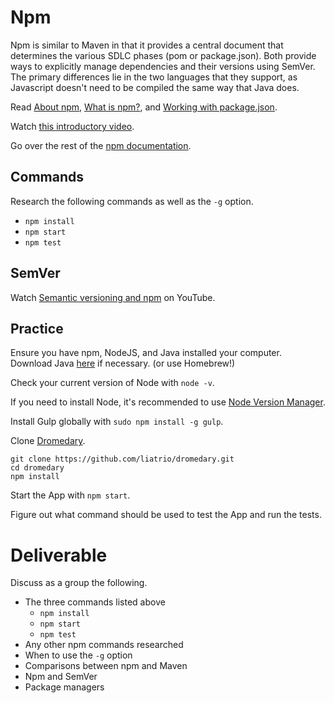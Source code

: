 # Npm

Npm is similar to Maven in that it provides a central document that determines the various SDLC phases (pom or package.json). Both provide ways to explicitly manage dependencies and their versions using SemVer. The primary differences lie in the two languages that they support, as Javascript doesn't need to be compiled the same way that Java does.

Read [About npm](https://www.npmjs.com/about), [What is npm?](https://docs.npmjs.com/getting-started/what-is-npm), and [Working with package.json](https://docs.npmjs.com/getting-started/using-a-package.json).

Watch [this introductory video](https://www.youtube.com/watch?v=x03fjb2VlGY).

Go over the rest of the [npm documentation](https://docs.npmjs.com).

## Commands

Research the following commands as well as the `-g` option.
 - `npm install`
 - `npm start`
 - `npm test`

## SemVer

Watch [Semantic versioning and npm](https://www.youtube.com/watch?v=kK4Meix58R4) on YouTube.

## Practice
Ensure you have npm, NodeJS, and Java installed your computer. Download Java [here](https://java.com/en/download/) if necessary. (or use Homebrew!)

Check your current version of Node with `node -v`.

If you need to install Node, it's recommended to use [Node Version Manager](https://github.com/creationix/nvm/blob/master/README.md).

Install Gulp globally with `sudo npm install -g gulp`.

Clone [Dromedary](https://github.com/liatrio/dromedary.git).
```
git clone https://github.com/liatrio/dromedary.git
cd dromedary
npm install
```

Start the App with `npm start`.

Figure out what command should be used to test the App and run the tests.

# Deliverable

Discuss as a group the following.
 - The three commands listed above
   - `npm install`
   - `npm start`
   - `npm test`
 - Any other npm commands researched
 - When to use the `-g` option
 - Comparisons between npm and Maven
 - Npm and SemVer
 - Package managers

